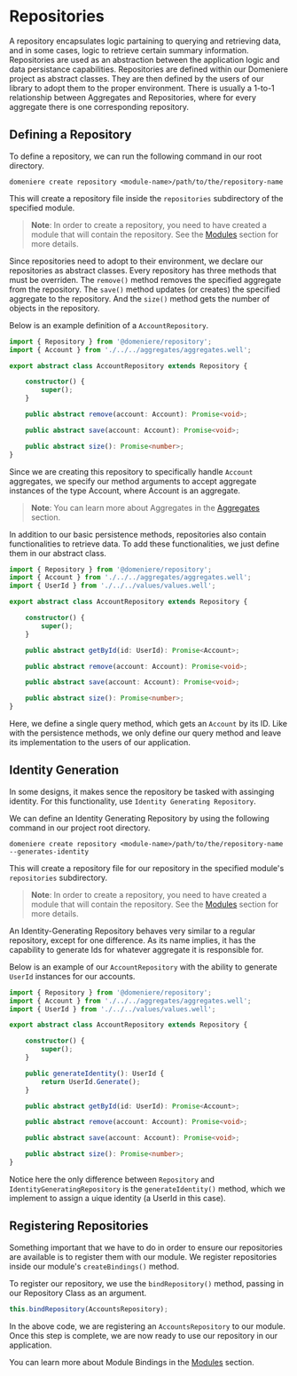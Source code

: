 # Repositories
A repository encapsulates logic partaining to querying and retrieving data, and in some cases, logic to retrieve certain summary information. Repositories are used as an abstraction between the application logic and data persistance capabilities. Repositories are defined within our Domeniere project as abstract classes. They are then defined by the users of our library to adopt them to the proper environment. There is usually a 1-to-1 relationship between Aggregates and Repositories, where for every aggregate there is one corresponding repository.

## Defining a Repository
To define a repository, we can run the following command in our root directory.
```
domeniere create repository <module-name>/path/to/the/repository-name
```
This will create a repository file inside the `repositories` subdirectory of the specified module.

> **Note**: In order to create a repository, you need to have created a module that will contain the repository. See the [Modules](./modules) section for more details.

Since repositories need to adopt to their environment, we declare our repositories as abstract classes. Every repository has three methods that must be overriden. The `remove()` method removes the specified aggregate from the repository. The `save()` method updates (or creates) the specified aggregate to the repository. And the `size()` method gets the number of objects in the repository.

Below is an example definition of a `AccountRepository`.
```ts
import { Repository } from '@domeniere/repository';
import { Account } from './../../aggregates/aggregates.well';

export abstract class AccountRepository extends Repository {

    constructor() {
        super();
    }

    public abstract remove(account: Account): Promise<void>;

    public abstract save(account: Account): Promise<void>;

    public abstract size(): Promise<number>;
}
```
Since we are creating this repository to specifically handle `Account` aggregates, we specify our method arguments to accept aggregate instances of the type Account, where Account is an aggregate.

> **Note**: You can learn more about Aggregates in the [Aggregates](./aggregates) section.

In addition to our basic persistence methods, repositories also contain functionalities to retrieve data. To add these functionalities, we just define them in our abstract class.
```ts
import { Repository } from '@domeniere/repository';
import { Account } from './../../aggregates/aggregates.well';
import { UserId } from './../../values/values.well';

export abstract class AccountRepository extends Repository {

    constructor() {
        super();
    }

    public abstract getById(id: UserId): Promise<Account>;

    public abstract remove(account: Account): Promise<void>;

    public abstract save(account: Account): Promise<void>;

    public abstract size(): Promise<number>;
}
```
Here, we define a single query method, which gets an `Account` by its ID. Like with the persistence methods, we only define our query method and leave its implementation to the users of our application.

## Identity Generation
In some designs, it makes sence the repository be tasked with assinging identity. For this functionality, use `Identity Generating Repository`.

We can define an Identity Generating Repository by using the following command in our project root directory.

```
domeniere create repository <module-name>/path/to/the/repository-name --generates-identity
```
This will create a repository file for our repository in the specified module's `repositories` subdirectory.

> **Note**: In order to create a repository, you need to have created a module that will contain the repository. See the [Modules](./modules) section for more details.

An Identity-Generating Repository behaves very similar to a regular repository, except for one difference. As its name implies, it has the capability to generate Ids for whatever aggregate it is responsible for.

Below is an example of our `AccountRepository` with the ability to generate `UserId` instances for our accounts.
```ts
import { Repository } from '@domeniere/repository';
import { Account } from './../../aggregates/aggregates.well';
import { UserId } from './../../values/values.well';

export abstract class AccountRepository extends Repository {

    constructor() {
        super();
    }

    public generateIdentity(): UserId {
        return UserId.Generate();
    }

    public abstract getById(id: UserId): Promise<Account>;

    public abstract remove(account: Account): Promise<void>;

    public abstract save(account: Account): Promise<void>;

    public abstract size(): Promise<number>;
}
```

Notice here the only difference between `Repository` and `IdentityGeneratingRepository` is the `generateIdentity()` method, which we implement to assign a uique identity (a UserId in this case).

## Registering Repositories
Something important that we have to do in order to ensure our repositories are available is to register them with our module. We register repositories inside our module's `createBindings()` method. 

To register our repository, we use the `bindRepository()` method, passing in our Repository Class as an argument.
```ts
this.bindRepository(AccountsRepository);
```
In the above code, we are registering an `AccountsRepository` to our module. Once this step is complete, we are now ready to use our repository in our application.

You can learn more about Module Bindings in the [Modules](./modules) section.